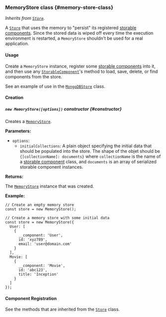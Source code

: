 ### MemoryStore <badge type="primary">class</badge> {#memory-store-class}

*Inherits from [`Store`](https://layrjs.com/docs/v1/reference/store).*

A [`Store`](https://layrjs.com/docs/v1/reference/store) that uses the memory to "persist" its registered [storable components](https://layrjs.com/docs/v1/reference/storable#storable-component-class). Since the stored data is wiped off every time the execution environment is restarted, a `MemoryStore` shouldn't be used for a real application.

#### Usage

Create a `MemoryStore` instance, register some [storable components](https://layrjs.com/docs/v1/reference/storable#storable-component-class) into it, and then use any [`StorableComponent`](https://layrjs.com/docs/v1/reference/storable#storable-component-class)'s method to load, save, delete, or find components from the store.

See an example of use in the [`MongoDBStore`](https://layrjs.com/docs/v1/reference/mongodb-store) class.

#### Creation

##### `new MemoryStore([options])` <badge type="secondary">constructor</badge> {#constructor}

Creates a [`MemoryStore`](https://layrjs.com/docs/v1/reference/memory-store).

**Parameters:**

* `options`:
  * `initialCollections`: A plain object specifying the initial data that should be populated into the store. The shape of the objet should be `{[collectionName]: documents}` where `collectionName` is the name of a [storable component](https://layrjs.com/docs/v1/reference/storable#storable-component-class) class, and `documents` is an array of serialized storable component instances.

**Returns:**

The [`MemoryStore`](https://layrjs.com/docs/v1/reference/memory-store) instance that was created.

**Example:**

```
// Create an empty memory store
const store = new MemoryStore();

// Create a memory store with some initial data
const store = new MemoryStore({
  User: [
    {
      __component: 'User',
      id: 'xyz789',
      email: 'user@domain.com'
    }
  ],
  Movie: [
    {
      __component: 'Movie',
      id: 'abc123',
      title: 'Inception'
    }
  ]
});
```

#### Component Registration

See the methods that are inherited from the [`Store`](https://layrjs.com/docs/v1/reference/store#component-registration) class.
